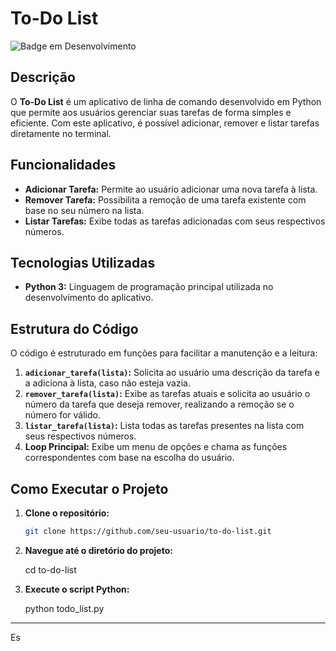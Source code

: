 # To-Do List

![Badge em Desenvolvimento](https://img.shields.io/badge/Status-Conclu%C3%ADdo-brightgreen)

## Descrição

O **To-Do List** é um aplicativo de linha de comando desenvolvido em Python que permite aos usuários gerenciar suas tarefas de forma simples e eficiente. Com este aplicativo, é possível adicionar, remover e listar tarefas diretamente no terminal.

## Funcionalidades

- **Adicionar Tarefa:** Permite ao usuário adicionar uma nova tarefa à lista.
- **Remover Tarefa:** Possibilita a remoção de uma tarefa existente com base no seu número na lista.
- **Listar Tarefas:** Exibe todas as tarefas adicionadas com seus respectivos números.

## Tecnologias Utilizadas

- **Python 3:** Linguagem de programação principal utilizada no desenvolvimento do aplicativo.

## Estrutura do Código

O código é estruturado em funções para facilitar a manutenção e a leitura:

1. **`adicionar_tarefa(lista)`:** Solicita ao usuário uma descrição da tarefa e a adiciona à lista, caso não esteja vazia.
2. **`remover_tarefa(lista)`:** Exibe as tarefas atuais e solicita ao usuário o número da tarefa que deseja remover, realizando a remoção se o número for válido.
3. **`listar_tarefa(lista)`:** Lista todas as tarefas presentes na lista com seus respectivos números.
4. **Loop Principal:** Exibe um menu de opções e chama as funções correspondentes com base na escolha do usuário.

## Como Executar o Projeto

1. **Clone o repositório:**

   ```bash
   git clone https://github.com/seu-usuario/to-do-list.git

2. **Navegue até o diretório do projeto:**

    cd to-do-list

3. **Execute o script Python:**

    python todo_list.py

---

Es